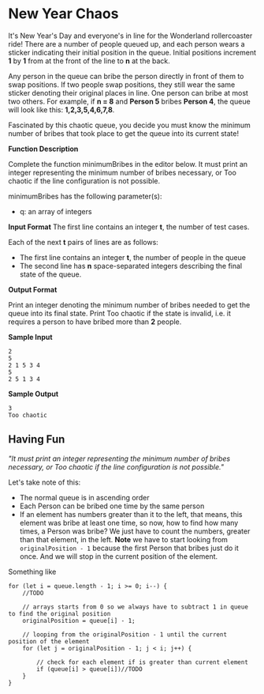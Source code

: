 # New Year Chaos

It's New Year's Day and everyone's in line for the Wonderland rollercoaster ride! There are a number of people queued up, and each person wears a sticker indicating their initial position in the queue. Initial positions increment **1** by **1** from at the front of the line to **n** at the back.

Any person in the queue can bribe the person directly in front of them to swap positions. If two people swap positions, they still wear the same sticker denoting their original places in line. One person can bribe at most two others. For example, if **n = 8** and **Person 5** bribes **Person 4**, the queue will look like this: **1,2,3,5,4,6,7,8**.

Fascinated by this chaotic queue, you decide you must know the minimum number of bribes that took place to get the queue into its current state!

**Function Description**

Complete the function minimumBribes in the editor below. It must print an integer representing the minimum number of bribes necessary, or Too chaotic if the line configuration is not possible.

minimumBribes has the following parameter(s):

* q: an array of integers

**Input Format**
The first line contains an integer **t**, the number of test cases.

Each of the next **t** pairs of lines are as follows:
* The first line contains an integer **t**, the number of people in the queue
* The second line has **n** space-separated integers describing the final state of the queue. 

**Output Format**

Print an integer denoting the minimum number of bribes needed to get the queue into its final state. Print Too chaotic if the state is invalid, i.e. it requires a person to have bribed more than **2** people.

**Sample Input**
```
2
5
2 1 5 3 4
5
2 5 1 3 4
```
**Sample Output**
```
3
Too chaotic
```
## Having Fun

*"It must print an integer representing the minimum number of bribes necessary, or Too chaotic if the line configuration is not possible."*

Let's take note of this:
* The normal queue is in ascending order 
* Each Person can be bribed one time by the same person  
* If an element has numbers greater than it to the left, that means, this element was bribe at least one time, so now, how to find how many times, a Person was bribe? We just have to count the numbers, greater than that element, in the left.
**Note** we have to start looking from `originalPosition - 1` because the first Person that bribes just do it once. And we will stop in the current position of the element.

Something like

```
for (let i = queue.length - 1; i >= 0; i--) {
    //TODO

    // arrays starts from 0 so we always have to subtract 1 in queue to find the original position
    originalPosition = queue[i] - 1;

    // looping from the originalPosition - 1 until the current position of the element
    for (let j = originalPosition - 1; j < i; j++) {
        
        // check for each element if is greater than current element
        if (queue[i] > queue[i])//TODO
    }
}
```
